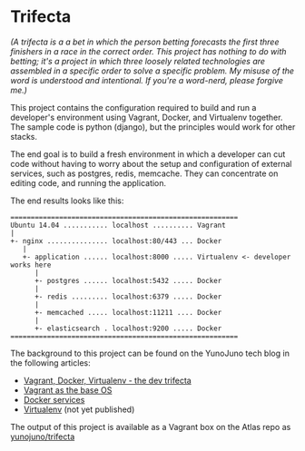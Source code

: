 # Trifecta

_(A trifecta is a a bet in which the person betting forecasts the first three finishers in a race in the correct order. This project has nothing to do with betting; it's a project in which three loosely related technologies are assembled in a specific order to solve a specific problem. My misuse of the word is understood and intentional. If you're a word-nerd, please forgive me.)_

This project contains the configuration required to build and run a developer's environment using Vagrant, Docker, and Virtualenv together. The sample code is python (django), but the principles would work for other stacks.

The end goal is to build a fresh environment in which a developer can cut code without having to worry about the setup and configuration of external services, such as postgres, redis, memcache. They can concentrate on editing code, and running the application.

The end results looks like this:

```
========================================================
Ubuntu 14.04 ........... localhost .......... Vagrant
|
+- nginx ............... localhost:80/443 ... Docker
   |
   +- application ...... localhost:8000 ..... Virtualenv <- developer works here
      |
      +- postgres ...... localhost:5432 ..... Docker
      |
      +- redis ......... localhost:6379 ..... Docker
      |
      +- memcached ..... localhost:11211 .... Docker
      |
      +- elasticsearch . localhost:9200 ..... Docker
========================================================

```


The background to this project can be found on the YunoJuno tech blog in the following articles:

* [Vagrant, Docker, Virtualenv - the dev trifecta](http://bit.ly/1cvcHwT)
* [Vagrant as the base OS](http://bit.ly/1cvcLwn)
* [Docker services](http://bit.ly/1RLvOm1)
* [Virtualenv](http://bit.ly/1TpBsfu) (not yet published)

The output of this project is available as a Vagrant box on the Atlas repo as [yunojuno/trifecta](http://bit.ly/1H2KifK)
